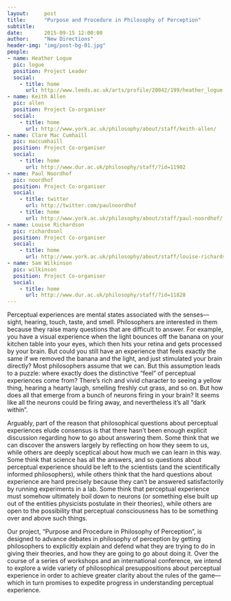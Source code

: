 ```yaml
---
layout:     post
title:      "Purpose and Procedure in Philosophy of Perception"
subtitle:   
date:       2015-09-15 12:00:00
author:     "New Directions"
header-img: "img/post-bg-01.jpg"
people:
- name: Heather Logue
  pic: logue
  position: Project Leader
  social:
    - title: home
      url: http://www.leeds.ac.uk/arts/profile/20042/199/heather_logue
- name: Keith Allen
  pic: allen
  position: Project Co-organiser
  social:
    - title: home
      url: http://www.york.ac.uk/philosophy/about/staff/keith-allen/
- name: Clare Mac Cumhaill 
  pic: maccumhaill
  position: Project Co-organiser
  social:
    - title: home
      url: http://www.dur.ac.uk/philosophy/staff/?id=11902
- name: Paul Noordhof
  pic: noordhof
  position: Project Co-organiser
  social:
    - title: twitter
      url: http://twitter.com/paulnoordhof
    - title: home
      url: http://www.york.ac.uk/philosophy/about/staff/paul-noordhof/
- name: Louise Richardson
  pic: richardsonl
  position: Project Co-organiser
  social:
    - title: home
      url: http://www.york.ac.uk/philosophy/about/staff/louise-richardson/
- name: Sam Wilkinson
  pic: wilkinson
  position: Project Co-organiser
  social:
    - title: home
      url: http://www.dur.ac.uk/philosophy/staff/?id=11828
---
```


Perceptual experiences are mental states associated with the senses—sight, hearing, touch, taste, and smell. Philosophers are interested in them because they raise many questions that are difficult to answer. For example, you have a visual experience when the light bounces off the banana on your kitchen table into your eyes, which then hits your retina and gets processed by your brain. But could you still have an experience that feels exactly the same if we removed the banana and the light, and just stimulated your brain directly? Most philosophers assume that we can. But this assumption leads to a puzzle: where exactly does the distinctive “feel” of perceptual experiences come from? There’s rich and vivid character to seeing a yellow thing, hearing a hearty laugh, smelling freshly cut grass, and so on. But how does all that emerge from a bunch of neurons firing in your brain? It seems like all the neurons could be firing away, and nevertheless it’s all “dark within”.

Arguably, part of the reason that philosophical questions about perceptual experiences elude consensus is that there hasn’t been enough explicit discussion regarding how to go about answering them. Some think that we can discover the answers largely by reflecting on how they seem to us, while others are deeply sceptical about how much we can learn in this way. Some think that science has all the answers, and so questions about perceptual experience should be left to the scientists (and the scientifically informed philosophers), while others think that the hard questions about experience are hard precisely because they can’t be answered satisfactorily by running experiments in a lab. Some think that perceptual experience must somehow ultimately boil down to neurons (or something else built up out of the entities physicists postulate in their theories), while others are open to the possibility that perceptual consciousness has to be something over and above such things.

Our project, “Purpose and Procedure in Philosophy of Perception”, is designed to advance debates in philosophy of perception by getting philosophers to explicitly explain and defend what they are trying to do in giving their theories, and how they are going to go about doing it. Over the course of a series of workshops and an international conference, we intend to explore a wide variety of philosophical presuppositions about perceptual experience in order to achieve greater clarity about the rules of the game—which in turn promises to expedite progress in understanding perceptual experience.
